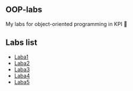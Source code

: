 ## OOP-labs

My labs for object-oriented programming in KPI :rocket:

## Labs list

- [Laba1](https://github.com/makskhv21/OOP-labs/tree/main/Lab1)
- [Laba2](https://github.com/makskhv21/OOP-labs/tree/main/Lab2)
- [Laba3](https://github.com/makskhv21/OOP-labs/tree/main/lab3)
- [Laba4]()
- [Laba5]()
  
